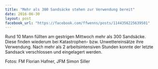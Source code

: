 ```yaml
---
title: "Mehr als 300 Sandsäcke stehen zur Verwendung bereit"
date: 2016-06-30
layout: post
facebook_url: "https://facebook.com/ffwenns/posts/1144356225639501"
---
```


Rund 10 Mann füllten am gestrigen Mittwoch mehr als 300 Sandsäcke. Diese finden wiederum bei Katastrophen- bzw. Unwettereinsätze ihre Verwendung. Nach mehr als 2 arbeitsintensiven Stunden konnte der letzte Sandsack verschlossen und eingelagert werden.

Fotos: FM Florian Hafner, JFM Simon Siller